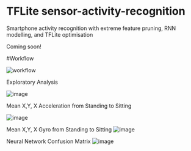 # TFLite sensor-activity-recognition
Smartphone activity recognition with extreme feature pruning, RNN modelling, and TFLite optimisation

Coming soon!

#Workflow

![workflow](https://github.com/bwilkie/tflite-sensor-activity-recognition/assets/40703571/39f02755-7c58-46dc-9239-0aff9b80e79b)

Exploratory Analysis

![image](https://github.com/bwilkie/tflite-sensor-activity-recognition/assets/40703571/1f25ab55-4df0-4c33-9651-56d1c9f22039)

Mean X,Y, X Acceleration from Standing to Sitting

![image](https://github.com/bwilkie/tflite-sensor-activity-recognition/assets/40703571/56969604-7690-46bc-bf0e-968494700916)


Mean X,Y, X Gyro from Standing to Sitting
![image](https://github.com/bwilkie/tflite-sensor-activity-recognition/assets/40703571/7148f5dc-b01d-49f5-bde3-0076979d9917)


Neural Network Confusion Matrix
![image](https://github.com/bwilkie/tflite-sensor-activity-recognition/assets/40703571/60822661-ff2f-4e8f-b154-f1fd634413ab)

